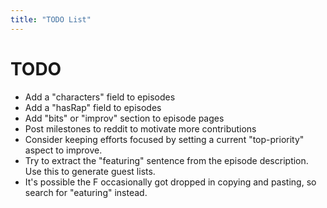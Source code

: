 ```yaml
---
title: "TODO List"
---
```


# TODO
 * Add a "characters" field to episodes
 * Add a "hasRap" field to episodes
 * Add "bits" or "improv" section to episode pages
 * Post milestones to reddit to motivate more contributions
 * Consider keeping efforts focused by setting a current "top-priority" aspect to improve.
 * Try to extract the "featuring" sentence from the episode description.  Use this to generate guest lists.
  * It's possible the F occasionally got dropped in copying and pasting, so search for "eaturing" instead.
